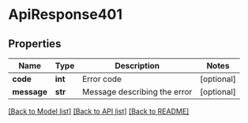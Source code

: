 # ApiResponse401

## Properties
Name | Type | Description | Notes
------------ | ------------- | ------------- | -------------
**code** | **int** | Error code | [optional] 
**message** | **str** | Message describing the error | [optional] 

[[Back to Model list]](../README.md#documentation-for-models) [[Back to API list]](../README.md#documentation-for-api-endpoints) [[Back to README]](../README.md)


